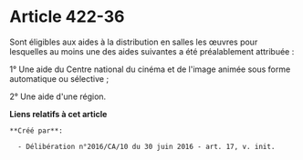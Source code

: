 # Article 422-36

Sont éligibles aux aides à la distribution en salles les œuvres pour lesquelles au moins une des aides suivantes a été
préalablement attribuée :

1° Une aide du Centre national du cinéma et de l'image animée sous forme automatique ou sélective ;

2° Une aide d'une région.

**Liens relatifs à cet article**

	**Créé par**:

	  - Délibération n°2016/CA/10 du 30 juin 2016 - art. 17, v. init.
